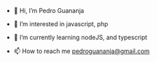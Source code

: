 - 👋 Hi, I’m Pedro Guananja
- 👀 I’m interested in javascript, php
- 🌱 I’m currently learning nodeJS, and typescript

- 📫 How to reach me pedroguananja@gmail.com

<!---
saquio74/saquio74 is a ✨ special ✨ repository because its `README.md` (this file) appears on your GitHub profile.
You can click the Preview link to take a look at your changes.
--->
